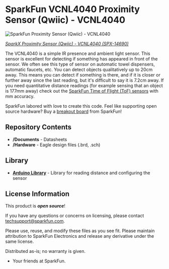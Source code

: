 SparkFun VCNL4040 Proximity Sensor (Qwiic) - VCNL4040
===========================================================

![SparkFun Proximity Sensor (Qwiic) - VCNL4040](https://cdn.sparkfun.com//assets/parts/1/2/8/9/5/14690-Qwiic_Distance_20cm__Qwiic__-_VCNL4040-01.jpg)

[*SparkX Proximity Sensor (Qwiic) - VCNL4040 (SPX-14690)*](https://www.sparkfun.com/products/14690)

The VCNL4040 is a simple IR presence and ambient light sensor. This sensor is excellent for detecting if something has appeared in front of the sensor. We often see this type of sensor on automatic towel dispensers, automatic faucets, etc. You can detect objects qualitatively up to 20cm away. This means you can detect if something is there, and if it is closer or further away since the last reading, but it's difficult to say it is 7.2cm away. If you need quantitative distance readings (for example sensing that an object is 177mm away) check out the [SparkFun Time of Flight (ToF) sensors](https://www.sparkfun.com/categories/84) with mm accuracy.

SparkFun labored with love to create this code. Feel like supporting open source hardware? 
Buy a [breakout board](https://www.sparkfun.com/products/14690) from SparkFun!

Repository Contents
-------------------

* **/Documents** - Datasheets
* **/Hardware** - Eagle design files (.brd, .sch)

Library
--------------
* **[Arduino Library](https://github.com/sparkfun/SparkFun_VCNL4040_Arduino_Library)** - Library for reading distance and configuring the sensor

License Information
-------------------

This product is _**open source**_! 

If you have any questions or concerns on licensing, please contact techsupport@sparkfun.com.

Please use, reuse, and modify these files as you see fit. Please maintain attribution to SparkFun Electronics and release any derivative under the same license.

Distributed as-is; no warranty is given.

- Your friends at SparkFun.